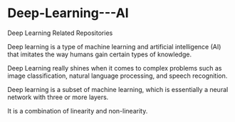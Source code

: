 # Deep-Learning---AI
Deep Learning Related Repositories

Deep learning is a type of machine learning and artificial intelligence (AI) that imitates the way humans gain certain types of knowledge.

Deep Learning really shines when it comes to complex problems such as image classification, natural language processing, and speech recognition.

Deep learning is a subset of machine learning, which is essentially a neural network with three or more layers.

It is a combination of linearity and non-linearity.

